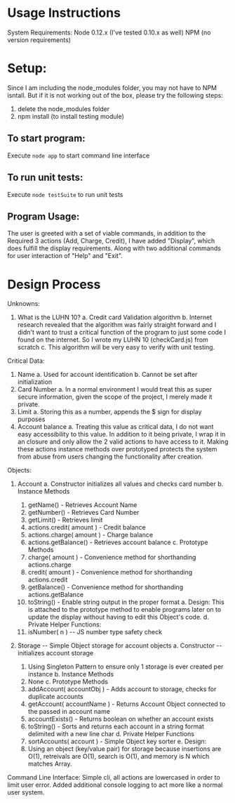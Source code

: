# Usage Instructions
System Requirements:
Node 0.12.x (I've tested 0.10.x as well)
NPM (no version requirements)

# Setup:
Since I am including the node_modules folder, you may not have to NPM isntall. But if it is not working out of the box, please try the following steps:
1. delete the node_modules folder
2. npm install (to install testing module)

## To start program:
Execute `node app` to start command line interface

## To run unit tests:
Execute `node testSuite` to run unit tests

## Program Usage:
The user is greeted with a set of viable commands, in addition to the Required 3 actions (Add, Charge, Credit), I have added "Display", which does fulfill the display requirements. Along with two additional commands for user interaction of "Help" and "Exit".

# Design Process
Unknowns:
1. What is the LUHN 10?
  a. Credit card Validation algorithm
  b. Internet research revealed that the algorithm was fairly straight forward and I didn't want to trust a critical function of the program to just some code I found on the internet.  So I wrote my LUHN 10 (checkCard.js) from scratch
  c. This algorithm will be very easy to verify with unit testing.

Critical Data:
1. Name
  a. Used for account identification
  b. Cannot be set after initialization
2. Card Number
  a. In a normal environment I would treat this as super secure information, given the scope of the project, I merely made it private.
3. Limit
  a. Storing this as a number, appends the $ sign for display purposes
4. Account balance
  a. Treating this value as critical data, I do not want easy accessibility to this value.  In addition to it being private, I wrap it in an closure and only allow the 2 valid actions to have access to it.  Making these actions instance methods over prototyped protects the system from abuse from users changing the functionality after creation.

Objects:
1. Account
  a. Constructor initializes all values and checks card number
  b. Instance Methods
    1. getName() - Retrieves Account Name
    2. getNumber() - Retrieves Card Number
    3. getLimit() - Retrieves limit
    4. actions.credit( amount ) - Credit balance
    5. actions.charge( amount ) - Charge balance
    6. actions.getBalance() - Retrieves account balance
  c. Prototype Methods
    1. charge( amount ) - Convenience method for shorthanding actions.charge
    2. credit( amount ) - Convenience method for shorthanding actions.credit
    3. getBalance() - Convenience method for shorthanding actions.getBalance
    4. toString() - Enable string output in the proper format
      a. Design: This is attached to the prototype method to enable programs later on to update the display without having to edit this Object's code.
  d. Private Helper Functions:
    1. isNumber( n ) -- JS number type safety check

2. Storage -- Simple Object storage for account objects
  a. Constructor -- initializes account storage
    1. Using Singleton Pattern to ensure only 1 storage is ever created per instance
  b. Instance Methods
    1. None
  c. Prototype Methods
    1. addAccount( accountObj ) - Adds account to storage, checks for duplicate accounts
    2. getAccount( accountName ) - Returns Account Object connected to the passed in account name
    3. accountExists() - Returns boolean on whether an account exists
    4. toString() - Sorts and returns each account in a string format delimited with a new line char
  d. Private Helper Functions
    1. sortAccounts( account ) - Simple Object key sorter
  e. Design:
    1. Using an object (key/value pair) for storage because insertions are O(1), retreivals are O(1), search is O(1), and memory is N which matches Array.

Command Line Interface:
Simple cli, all actions are lowercased in order to limit user error.  Added additional console logging to act more like a normal user system.